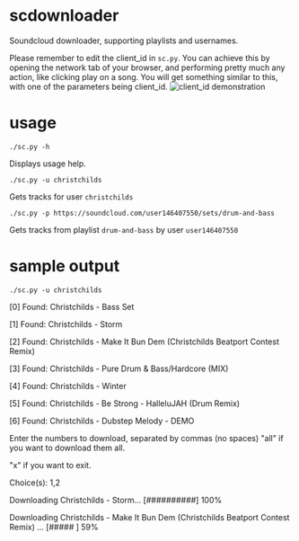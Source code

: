 scdownloader
============

Soundcloud downloader, supporting playlists and usernames.

Please remember to edit the client_id in `sc.py`.
You can achieve this by opening the network tab of your browser, and performing pretty much any action, like clicking play on a song. You will get something similar to this, with one of the parameters being client_id.
![client_id demonstration](http://i.imgur.com/aQTOPYi.png "Demonstration")


usage
=====

`./sc.py -h`

  Displays usage help.
    
`./sc.py -u christchilds`

  Gets tracks for user `christchilds`
    
`./sc.py -p https://soundcloud.com/user146407550/sets/drum-and-bass`

  Gets tracks from playlist `drum-and-bass` by user `user146407550`
    
    
sample output
=============
`./sc.py -u christchilds`


[0] Found: Christchilds - Bass Set

[1] Found: Christchilds - Storm

[2] Found: Christchilds - Make It Bun Dem (Christchilds Beatport Contest Remix)

[3] Found: Christchilds - Pure Drum & Bass/Hardcore (MIX)

[4] Found: Christchilds - Winter

[5] Found: Christchilds - Be Strong - HalleluJAH (Drum Remix)

[6] Found: Christchilds - Dubstep Melody - DEMO

Enter the numbers to download, separated by commas (no spaces)
"all" if you want to download them all.

"x" if you want to exit.

Choice(s): 1,2


Downloading Christchilds - Storm... [##########] 100%

Downloading Christchilds - Make It Bun Dem (Christchilds Beatport Contest Remix)
... [#####     ] 59%
